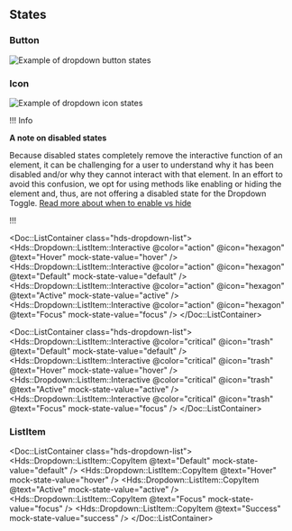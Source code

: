 ## States

### Button

![Example of dropdown button states](/assets/components/dropdown/dropdown-state-button.png)

### Icon

![Example of dropdown icon states](/assets/components/dropdown/dropdown-state-icon.png)

!!! Info

**A note on disabled states** 

Because disabled states completely remove the interactive function of an element, it can be challenging for a user to understand why it has been disabled and/or why they cannot interact with that element. In an effort to avoid this confusion, we opt for using methods like enabling or hiding the element and, thus, are not offering a disabled state for the Dropdown Toggle. [Read more about when to enable vs hide](https://docs.google.com/document/d/1fqsXjjPnz5HK2NcY1buh5RcI5S6XCgQwfr8GP3kClv0/edit#heading=h.52ub6bvbvcb7)

!!!

<!-- Can’t get the mock states to work here for some reason -->

<Doc::ListContainer class="hds-dropdown-list">
  <Hds::Dropdown::ListItem::Interactive @color="action" @icon="hexagon" @text="Hover" mock-state-value="hover" />
  <Hds::Dropdown::ListItem::Interactive @color="action" @icon="hexagon" @text="Default" mock-state-value="default" />
  <Hds::Dropdown::ListItem::Interactive @color="action" @icon="hexagon" @text="Active" mock-state-value="active" />
  <Hds::Dropdown::ListItem::Interactive @color="action" @icon="hexagon" @text="Focus" mock-state-value="focus" />
</Doc::ListContainer>

<Doc::ListContainer class="hds-dropdown-list">
  <Hds::Dropdown::ListItem::Interactive @color="critical" @icon="trash" @text="Default" mock-state-value="default" />
  <Hds::Dropdown::ListItem::Interactive @color="critical" @icon="trash" @text="Hover" mock-state-value="hover" />
  <Hds::Dropdown::ListItem::Interactive @color="critical" @icon="trash" @text="Active" mock-state-value="active" />
  <Hds::Dropdown::ListItem::Interactive @color="critical" @icon="trash" @text="Focus" mock-state-value="focus" />
</Doc::ListContainer>

### ListItem

<Doc::ListContainer class="hds-dropdown-list">
  <Hds::Dropdown::ListItem::CopyItem @text="Default" mock-state-value="default" />
  <Hds::Dropdown::ListItem::CopyItem @text="Hover" mock-state-value="hover" />
  <Hds::Dropdown::ListItem::CopyItem @text="Active" mock-state-value="active" />
  <Hds::Dropdown::ListItem::CopyItem @text="Focus" mock-state-value="focus" />
  <Hds::Dropdown::ListItem::CopyItem @text="Success" mock-state-value="success" />
</Doc::ListContainer>
